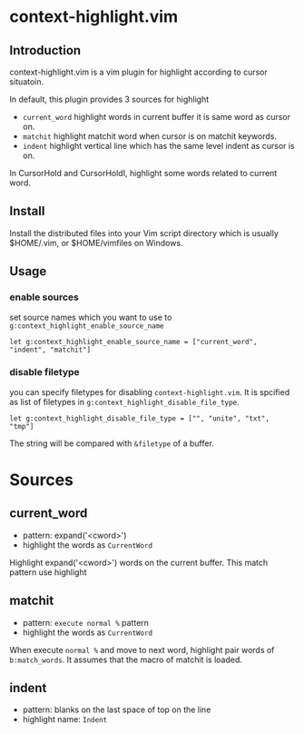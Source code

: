 # context-highlight.vim

## Introduction

context-highlight.vim is a vim plugin for highlight according to cursor situatoin.

In default, this plugin provides 3 sources for highlight

- `current_word`
   highlight words in current buffer it is same word as cursor on.
- `matchit`
   highlight matchit word when cursor is on matchit keywords.
- `indent`
   highlight vertical line which has the same level indent as cursor is on.

In CursorHold and CursorHoldI, highlight some words related to current word.

## Install

Install the distributed files into your Vim script directory which is usually
$HOME/.vim,  or $HOME/vimfiles on Windows.

## Usage

### enable sources

set source names which you want to use to `g:context_highlight_enable_source_name`

    let g:context_highlight_enable_source_name = ["current_word", "indent", "matchit"]

### disable filetype

you can specify filetypes for disabling `context-highlight.vim`.
It is spcified as list of filetypes in `g:context_highlight_disable_file_type`.

    let g:context_highlight_disable_file_type = ["", "unite", "txt", "tmp"]

The string will be compared with `&filetype` of a buffer.

# Sources
## current_word
- pattern: expand('\<cword\>')
- highlight the words as `CurrentWord`

Highlight expand('\<cword\>') words on the current buffer.
This match pattern use highlight 

## matchit
- pattern: `execute normal %` pattern
- highlight the words as `CurrentWord`

When execute `normal %` and move to next word, highlight pair words of `b:match_words`.
It assumes that the macro of matchit is loaded.

## indent
- pattern: blanks on the last space of top on the line
- highlight name: `Indent`

